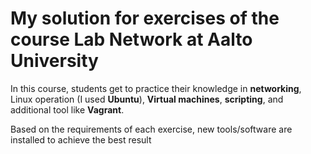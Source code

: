 # My solution for exercises of the course Lab Network at Aalto University

In this course, students get to practice their knowledge in **networking**, Linux operation (I used **Ubuntu**), **Virtual machines**, **scripting**, and additional tool like **Vagrant**.

Based on the requirements of each exercise, new tools/software are installed to achieve the best result
